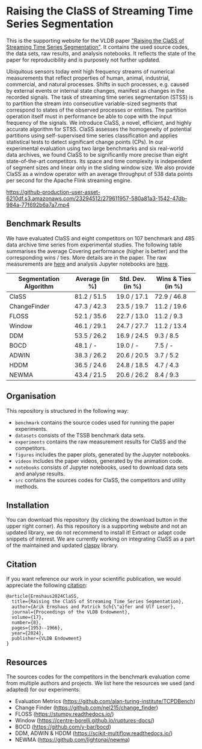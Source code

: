 # Raising the ClaSS of Streaming Time Series Segmentation

This is the supporting website for the VLDB paper <a href="https://www.vldb.org/pvldb/volumes/17/paper/Raising%20the%20ClaSS%20of%20Streaming%20Time%20Series%20Segmentation">"Raising the ClaSS of Streaming Time Series Segmentation"</a>. It contains the used source codes, the data sets, raw results, and analysis notebooks. It reflects the state of the paper for reproducibility and is purposely not further updated.

Ubiquitous sensors today emit high frequency streams of numerical measurements that reflect properties of human, animal, industrial, commercial, and natural processes. Shifts in such processes, e.g. caused by external events or internal state changes, manifest as changes in the recorded signals. The task of streaming time series segmentation (STSS) is to partition the stream into consecutive variable-sized segments that correspond to states of the observed processes or entities. The partition operation itself must in performance be able to cope with the input frequency of the signals. We introduce ClaSS, a novel, efficient, and highly accurate algorithm for STSS. ClaSS assesses the homogeneity of potential partitions using self-supervised time series classification and applies statistical tests to detect significant change points (CPs). In our experimental evaluation using two large benchmarks and six real-world data archives, we found ClaSS to be significantly more precise than eight state-of-the-art competitors. Its space and time complexity is independent of segment sizes and linear only in the sliding window size. We also provide ClaSS as a window operator with an average throughput of 538 data points per second for the Apache Flink streaming engine.

https://github-production-user-asset-6210df.s3.amazonaws.com/23294512/279611957-580a81a3-1542-47db-984a-77f692b6a7a7.mp4


## Benchmark Results

We have evaluated ClaSS and eight competitors on 107 benchmark and 485 data archive time series from experimental studies. The following table summarises the average Covering performance (higher is better) and the corresponding wins / ties. More details are in the paper. The raw measurements are <a target="_blank" href="https://github.com/ermshaua/classification-score-stream/blob/main/experiments">here</a> and analysis Jupyter notebooks are <a target="_blank" href="https://github.com/ermshaua/classification-score-stream/blob/main/notebooks/comparative_analysis/">here</a>.

| Segmentation Algorithm | Average (in %) | Std. Dev. (in %) | Wins & Ties (in %) |
|------------------------|---|--------------|--------------------
| ClaSS                  | 81.2 / 51.5 | 19.0 / 17.1  | 72.9 / 46.8        |
| ChangeFinder           | 47.3 / 42.3 | 23.5 / 19.7  | 11.2 / 19.6        |
| FLOSS                  | 52.1 / 35.6 | 22.7 / 13.0  | 11.2 / 9.3         |
| Window                 | 46.1 / 29.1 | 24.7 / 27.7  | 11.2 / 13.4        |
| DDM                    | 53.5 / 26.2 | 16.9 / 24.5  | 9.3 / 8.5          |
| BOCD                   | 48.1 / -  | 19.0 / -     | 7.5 / -            |
| ADWIN                  | 38.3 / 26.2  | 20.6 / 20.5  | 3.7 / 5.2          |
| HDDM                   | 36.5 / 24.6  | 24.8 / 18.5  | 4.7 / 4.3          |
| NEWMA                  | 43.4 / 21.5  | 20.6 / 26.2  | 8.4 / 9.3          |

## Organisation

This repository is structured in the following way: 

- `benchmark` contains the source codes used for running the paper experiments.
- `datasets` consists of the TSSB benchmark data sets.
- `experiments` contains the raw measurement results for ClaSS and the competitors. 
- `figures` includes the paper plots, generated by the Jupyter notebooks.
- `videos` includes the paper videos, generated by the animation code.
- `notebooks` consists of Jupyter notebooks, used to download data sets and analyse results.
- `src` contains the sources codes for ClaSS, the competitors and utility methods.

## Installation

You can download this repository (by clicking the download button in the upper right corner). As this repository is a supporting website and not an updated library, we do not recommend to install it! Extract or adapt code snippets of interest. We are currently working on integrating ClaSS as a part of the maintained and updated <a href="https://github.com/ermshaua/claspy" target="_blank">claspy</a> library.

## Citation

If you want reference our work in your scientific publication, we would appreciate the following <a href="https://www.vldb.org/pvldb/volumes/17/paper/Raising%20the%20ClaSS%20of%20Streaming%20Time%20Series%20Segmentation">citation</a>:

```
@article{Ermshaus2024ClaSS,
  title={Raising the ClaSS of Streaming Time Series Segmentation},
  author={Arik Ermshaus and Patrick Sch{\"a}fer and Ulf Leser},
  journal={Proceedings of the VLDB Endowment},
  volume={17},
  number={8},
  pages={1953--1966},
  year={2024},
  publisher={VLDB Endowment}
}
```

## Resources

The sources codes for the competitors in the benchmark evaluation come from multiple authors and projects. We list here the resources we used (and adapted) for our experiments:
- Evaluation Metrics (https://github.com/alan-turing-institute/TCPDBench)
- Change Finder (https://github.com/nel215/change_finder)
- FLOSS (https://stumpy.readthedocs.io/)
- Window (https://centre-borelli.github.io/ruptures-docs/)
- BOCD (https://github.com/y-bar/bocd)
- DDM, ADWIN & HDDM (https://scikit-multiflow.readthedocs.io/)
- NEWMA (https://github.com/lightonai/newma)
